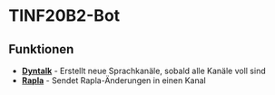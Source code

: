 # TINF20B2-Bot

## Funktionen
- [**Dyntalk**](https://github.com/nkilders/tinf20b2-bot/tree/main/src/main/java/de/nkilders/tinf20b2bot/dyntalk) - Erstellt neue Sprachkanäle, sobald alle Kanäle voll sind
- [**Rapla**](https://github.com/nkilders/tinf20b2-bot/tree/main/src/main/java/de/nkilders/tinf20b2bot/rapla) - Sendet Rapla-Änderungen in einen Kanal
